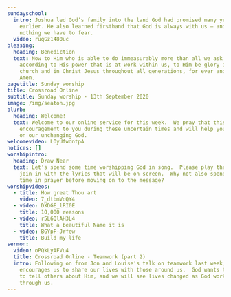 ```yaml
---
sundayschool:
  intro: Joshua led God’s family into the land God had promised many years
    earlier. He also learned firsthand that God is always with us – and there’s
    nothing we have to fear.
  video: ruqGz1480uc
blessing:
  heading: Benediction
  text: Now to Him who is able to do immeasurably more than all we ask or imagine,
    according to His power that is at work within us, to Him be glory in the
    church and in Christ Jesus throughout all generations, for ever and ever!
    Amen.
pagetitle: Sunday worship
title: Crossroad Online
subtitle: Sunday worship - 13th September 2020
image: /img/seaton.jpg
blurb:
  heading: Welcome!
  text: Welcome to our online service for this week.  We pray that this will be an
    encouragement to you during these uncertain times and will help you to focus
    on our unchanging God.
welcomevideo: LOyUfwdntpA
notices: []
worshipintro:
  heading: Draw Near
  text: Let's spend some time worshipping God in song.  Please play the videos and
    join in with the lyrics that will be on screen.  Why not also spend some
    time in prayer before moving on to the message?
worshipvideos:
  - title: How great Thou art
    video: 7_dtbmVdQY4
  - video: DXDGE_lRI0E
    title: 10,000 reasons
  - video: r5L6QlAH3L4
    title: What a beautiful Name it is
  - video: BGYpF-Jrfew
    title: Build my life
sermon:
  video: oPQkLyAFVu4
  title: Crossroad Online - Teamwork (part 2)
  intro: Following on from Jon and Louise's talk on teamwork last week, Ray
    encourages us to share our lives with those around us.  God wants to use us
    to tell others about Him, and we will see lives changed as God works in and
    through us.
---
```

